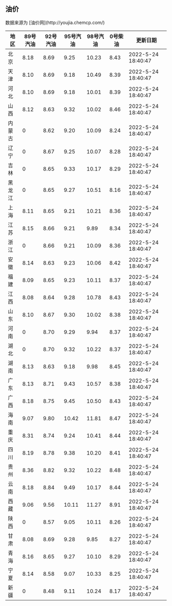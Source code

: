 
<!DOCTYPE html>
<html lang="zh-cn">
<head>
<link href="https://cdn.jsdelivr.net/gh/RookieFanzk/link/github.css" rel="stylesheet">
</head>

<body>
<h2>油价</h2>
<p>数据来源为 [油价网](http://youjia.chemcp.com/) </p>
<table>
<thead>
<tr>
<th>地区</th>
<th>89号汽油</th>
<th>92号汽油</th>
<th>95号汽油</th>
<th>98号汽油</th>
<th>0号柴油</th>
<th>更新日期</th>
</tr>
</thead>
<tbody>
<tr>
<td>北京</td>
<td>8.18</td>
<td>8.69</td>
<td>9.25</td>
<td>10.23</td>
<td>8.43</td>
<td>2022-5-24 18:40:47</td>
</tr>
<tr>
<td>天津</td>
<td>8.10</td>
<td>8.69</td>
<td>9.18</td>
<td>10.49</td>
<td>8.39</td>
<td>2022-5-24 18:40:47</td>
</tr>
<tr>
<td>河北</td>
<td>8.10</td>
<td>8.69</td>
<td>9.18</td>
<td>10.01</td>
<td>8.39</td>
<td>2022-5-24 18:40:47</td>
</tr>
<tr>
<td>山西</td>
<td>8.12</td>
<td>8.63</td>
<td>9.32</td>
<td>10.02</td>
<td>8.46</td>
<td>2022-5-24 18:40:47</td>
</tr>
<tr>
<td>内蒙古</td>
<td>0</td>
<td>8.62</td>
<td>9.20</td>
<td>10.09</td>
<td>8.24</td>
<td>2022-5-24 18:40:47</td>
</tr>
<tr>
<td>辽宁</td>
<td>0</td>
<td>8.67</td>
<td>9.25</td>
<td>10.07</td>
<td>8.28</td>
<td>2022-5-24 18:40:47</td>
</tr>
<tr>
<td>吉林</td>
<td>0</td>
<td>8.65</td>
<td>9.33</td>
<td>10.17</td>
<td>8.29</td>
<td>2022-5-24 18:40:47</td>
</tr>
<tr>
<td>黑龙江</td>
<td>0</td>
<td>8.65</td>
<td>9.27</td>
<td>10.51</td>
<td>8.16</td>
<td>2022-5-24 18:40:47</td>
</tr>
<tr>
<td>上海</td>
<td>8.11</td>
<td>8.65</td>
<td>9.21</td>
<td>10.21</td>
<td>8.36</td>
<td>2022-5-24 18:40:47</td>
</tr>
<tr>
<td>江苏</td>
<td>8.15</td>
<td>8.66</td>
<td>9.21</td>
<td>9.89</td>
<td>8.34</td>
<td>2022-5-24 18:40:47</td>
</tr>
<tr>
<td>浙江</td>
<td>0</td>
<td>8.66</td>
<td>9.21</td>
<td>10.09</td>
<td>8.36</td>
<td>2022-5-24 18:40:47</td>
</tr>
<tr>
<td>安徽</td>
<td>8.14</td>
<td>8.63</td>
<td>9.23</td>
<td>10.06</td>
<td>8.42</td>
<td>2022-5-24 18:40:47</td>
</tr>
<tr>
<td>福建</td>
<td>8.09</td>
<td>8.65</td>
<td>9.23</td>
<td>10.11</td>
<td>8.37</td>
<td>2022-5-24 18:40:47</td>
</tr>
<tr>
<td>江西</td>
<td>8.08</td>
<td>8.64</td>
<td>9.28</td>
<td>10.78</td>
<td>8.43</td>
<td>2022-5-24 18:40:47</td>
</tr>
<tr>
<td>山东</td>
<td>8.10</td>
<td>8.67</td>
<td>9.30</td>
<td>10.02</td>
<td>8.38</td>
<td>2022-5-24 18:40:47</td>
</tr>
<tr>
<td>河南</td>
<td>0</td>
<td>8.70</td>
<td>9.29</td>
<td>9.94</td>
<td>8.37</td>
<td>2022-5-24 18:40:47</td>
</tr>
<tr>
<td>湖北</td>
<td>0</td>
<td>8.70</td>
<td>9.32</td>
<td>10.22</td>
<td>8.37</td>
<td>2022-5-24 18:40:47</td>
</tr>
<tr>
<td>湖南</td>
<td>8.13</td>
<td>8.63</td>
<td>9.18</td>
<td>9.98</td>
<td>8.45</td>
<td>2022-5-24 18:40:47</td>
</tr>
<tr>
<td>广东</td>
<td>8.13</td>
<td>8.71</td>
<td>9.43</td>
<td>10.57</td>
<td>8.38</td>
<td>2022-5-24 18:40:47</td>
</tr>
<tr>
<td>广西</td>
<td>8.18</td>
<td>8.75</td>
<td>9.45</td>
<td>10.50</td>
<td>8.43</td>
<td>2022-5-24 18:40:47</td>
</tr>
<tr>
<td>海南</td>
<td>9.07</td>
<td>9.80</td>
<td>10.42</td>
<td>11.81</td>
<td>8.47</td>
<td>2022-5-24 18:40:47</td>
</tr>
<tr>
<td>重庆</td>
<td>8.31</td>
<td>8.74</td>
<td>9.24</td>
<td>10.41</td>
<td>8.44</td>
<td>2022-5-24 18:40:47</td>
</tr>
<tr>
<td>四川</td>
<td>8.19</td>
<td>8.78</td>
<td>9.38</td>
<td>10.20</td>
<td>8.41</td>
<td>2022-5-24 18:40:47</td>
</tr>
<tr>
<td>贵州</td>
<td>8.36</td>
<td>8.82</td>
<td>9.32</td>
<td>10.22</td>
<td>8.48</td>
<td>2022-5-24 18:40:47</td>
</tr>
<tr>
<td>云南</td>
<td>8.18</td>
<td>8.84</td>
<td>9.49</td>
<td>10.17</td>
<td>8.44</td>
<td>2022-5-24 18:40:47</td>
</tr>
<tr>
<td>西藏</td>
<td>9.06</td>
<td>9.56</td>
<td>10.11</td>
<td>11.27</td>
<td>8.91</td>
<td>2022-5-24 18:40:47</td>
</tr>
<tr>
<td>陕西</td>
<td>0</td>
<td>8.57</td>
<td>9.05</td>
<td>10.11</td>
<td>8.26</td>
<td>2022-5-24 18:40:47</td>
</tr>
<tr>
<td>甘肃</td>
<td>8.08</td>
<td>8.69</td>
<td>9.28</td>
<td>9.85</td>
<td>8.27</td>
<td>2022-5-24 18:40:47</td>
</tr>
<tr>
<td>青海</td>
<td>8.16</td>
<td>8.65</td>
<td>9.27</td>
<td>10.10</td>
<td>8.29</td>
<td>2022-5-24 18:40:47</td>
</tr>
<tr>
<td>宁夏</td>
<td>8.14</td>
<td>8.58</td>
<td>9.07</td>
<td>10.33</td>
<td>8.25</td>
<td>2022-5-24 18:40:47</td>
</tr>
<tr>
<td>新疆</td>
<td>0</td>
<td>8.48</td>
<td>9.11</td>
<td>10.24</td>
<td>8.17</td>
<td>2022-5-24 18:40:47</td>
</tr>
</tbody>
</table>
</body>
</html>
